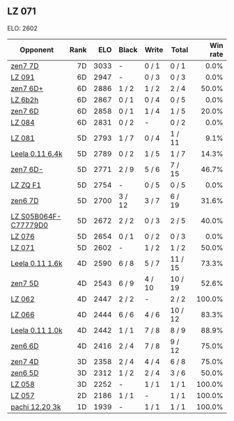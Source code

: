 ## LZ 071 ##

ELO: 2602

Opponent | Rank | ELO | Black | Write | Total | Win rate
---------|-----:|----:|-------|-------|-------|-------:
[zen7 7D](zen7%207D.md) | 7D | 3033 | - | 0 / 1 | 0 / 1 | 0.0%
[LZ 091](LZ%20091.md) | 6D | 2947 | - | 0 / 3 | 0 / 3 | 0.0%
[zen7 6D+](zen7%206D+.md) | 6D | 2886 | 1 / 2 | 1 / 2 | 2 / 4 | 50.0%
[LZ 6b2h](LZ%206b2h.md) | 6D | 2867 | 0 / 1 | 0 / 4 | 0 / 5 | 0.0%
[zen7 6D](zen7%206D.md) | 6D | 2858 | 0 / 1 | 1 / 4 | 1 / 5 | 20.0%
[LZ 084](LZ%20084.md) | 6D | 2831 | 0 / 2 | - | 0 / 2 | 0.0%
[LZ 081](LZ%20081.md) | 5D | 2793 | 1 / 7 | 0 / 4 | 1 / 11 | 9.1%
[Leela 0.11 6.4k](Leela%200.11%206.4k.md) | 5D | 2789 | 0 / 2 | 1 / 5 | 1 / 7 | 14.3%
[zen7 6D-](zen7%206D-.md) | 5D | 2771 | 2 / 9 | 5 / 6 | 7 / 15 | 46.7%
[LZ ZQ F1](LZ%20ZQ%20F1.md) | 5D | 2754 | - | 0 / 5 | 0 / 5 | 0.0%
[zen6 7D](zen6%207D.md) | 5D | 2700 | 3 / 12 | 3 / 7 | 6 / 19 | 31.6%
[LZ S05B064F-C77779D0](LZ%20S05B064F-C77779D0.md) | 5D | 2672 | 2 / 2 | 0 / 3 | 2 / 5 | 40.0%
[LZ 076](LZ%20076.md) | 5D | 2654 | 0 / 1 | 0 / 2 | 0 / 3 | 0.0%
[LZ 071](LZ%20071.md) | 5D | 2602 | - | 1 / 2 | 1 / 2 | 50.0%
[Leela 0.11 1.6k](Leela%200.11%201.6k.md) | 4D | 2590 | 6 / 8 | 5 / 7 | 11 / 15 | 73.3%
[zen7 5D](zen7%205D.md) | 4D | 2543 | 6 / 9 | 4 / 10 | 10 / 19 | 52.6%
[LZ 062](LZ%20062.md) | 4D | 2447 | 2 / 2 | - | 2 / 2 | 100.0%
[LZ 066](LZ%20066.md) | 4D | 2444 | 6 / 6 | 4 / 6 | 10 / 12 | 83.3%
[Leela 0.11 1.0k](Leela%200.11%201.0k.md) | 4D | 2442 | 1 / 1 | 7 / 8 | 8 / 9 | 88.9%
[zen6 6D](zen6%206D.md) | 4D | 2416 | 2 / 4 | 7 / 8 | 9 / 12 | 75.0%
[zen7 4D](zen7%204D.md) | 3D | 2358 | 2 / 4 | 4 / 4 | 6 / 8 | 75.0%
[zen6 5D](zen6%205D.md) | 3D | 2312 | 1 / 2 | 2 / 4 | 3 / 6 | 50.0%
[LZ 058](LZ%20058.md) | 3D | 2252 | - | 1 / 1 | 1 / 1 | 100.0%
[LZ 057](LZ%20057.md) | 2D | 2186 | 1 / 1 | - | 1 / 1 | 100.0%
[pachi 12.20 3k](pachi%2012.20%203k.md) | 1D | 1939 | - | 1 / 1 | 1 / 1 | 100.0%
